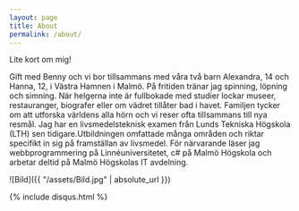 ```yaml
---
layout: page
title: About
permalink: /about/
---
```


Lite kort om mig!

Gift med Benny och vi bor tillsammans med våra två barn Alexandra, 14 och Hanna, 12, i Västra Hamnen i Malmö. På fritiden
tränar jag spinning, löpning och simning. När helgerna inte är fullbokade med studier lockar museer, restauranger, biografer
eller om vädret tillåter bad i havet. Familjen tycker om att utforska världens alla hörn och vi reser ofta tillsammans till nya resmål. 
Jag har en livsmedelsteknisk examen från Lunds Tekniska Högskola (LTH) sen tidigare.Utbildningen omfattade många områden och riktar specifikt 
in sig på framställan av livsmedel. För närvarande läser jag webbprogrammering på Linnéuniversitetet, c# på Malmö Högskola och arbetar deltid på 
Malmö Högskolas IT avdelning.

![Bild]({{ "/assets/Bild.jpg" | absolute_url }})

{% include disqus.html %}
